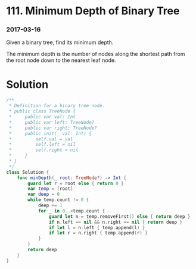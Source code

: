 # 111. Minimum Depth of Binary Tree

### 2017-03-16

Given a binary tree, find its minimum depth.

The minimum depth is the number of nodes along the shortest path from the root node down to the nearest leaf node.



# Solution

```swift
/**
 * Definition for a binary tree node.
 * public class TreeNode {
 *     public var val: Int
 *     public var left: TreeNode?
 *     public var right: TreeNode?
 *     public init(_ val: Int) {
 *         self.val = val
 *         self.left = nil
 *         self.right = nil
 *     }
 * }
 */
class Solution {
    func minDepth(_ root: TreeNode?) -> Int {
        guard let r = root else { return 0 }
        var temp = [root]
        var deep = 0
        while temp.count != 0 {
            deep += 1
            for _ in 0..<temp.count {
                guard let n = temp.removeFirst() else { return deep }
                if n.left == nil && n.right == nil { return deep }
                if let l = n.left { temp.append(l) } 
                if let r = n.right { temp.append(r) } 
            }
        }
        return deep
    }
}
```

